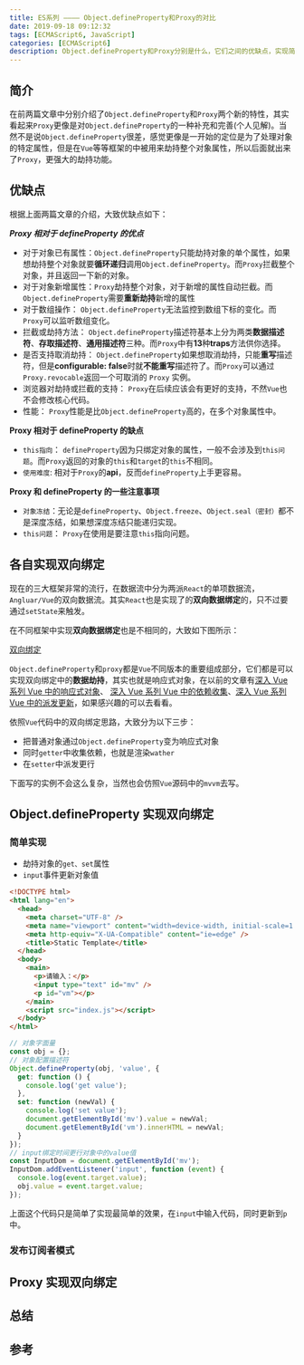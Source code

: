 ```yaml
---
title: ES系列 ———— Object.defineProperty和Proxy的对比
date: 2019-09-18 09:12:32
tags: [ECMAScript6, JavaScript]
categories: [ECMAScript6]
description: Object.defineProperty和Proxy分别是什么，它们之间的优缺点，实现简单的双向绑定。
---
```


## 简介

在前两篇文章中分别介绍了`Object.defineProperty`和`Proxy`两个新的特性，其实看起来`Proxy`更像是对`Object.defineProperty`的一种补充和完善(个人见解)。当然不是说`Object.defineProperty`很差，感觉更像是一开始的定位是为了处理对象的特定属性，但是在`Vue`等等框架的中被用来劫持整个对象属性，所以后面就出来了`Proxy`，更强大的劫持功能。

## 优缺点

根据上面两篇文章的介绍，大致优缺点如下：

**_Proxy 相对于 defineProperty 的优点_**

- 对于对象已有属性：`Object.defineProperty`只能劫持对象的单个属性，如果想劫持整个对象就要**循环递归**调用`Object.defineProperty`。而`Proxy`拦截整个对象，并且返回一下新的对象。
- 对于对象新增属性：`Proxy`劫持整个对象，对于新增的属性自动拦截。而`Object.defineProperty`需要**重新劫持**新增的属性
- 对于数组操作： `Object.defineProperty`无法监控到数组下标的变化。而`Proxy`可以监听数组变化。
- 拦截或劫持方法： `Object.defineProperty`描述符基本上分为两类**数据描述符**、**存取描述符**、**通用描述符**三种。而`Proxy`中有**13**种**traps**方法供你选择。
- 是否支持取消劫持： `Object.defineProperty`如果想取消劫持，只能**重写**描述符，但是**configurable: false**时就**不能重写**描述符了。而`Proxy`可以通过`Proxy.revocable`返回一个可取消的 `Proxy` 实例。
- 浏览器对劫持或拦截的支持： `Proxy`在后续应该会有更好的支持，不然`Vue`也不会修改核心代码。
- 性能： `Proxy`性能是比`Object.defineProperty`高的，在多个对象属性中。

**Proxy 相对于 defineProperty 的缺点**

- `this指向`： `defineProperty`因为只绑定对象的属性，一般不会涉及到`this问题`。而`Proxy`返回的对象的`this`和`target`的`this`不相同。
- `使用难度`: 相对于`Proxy`的**api**，反而`defineProperty`上手更容易。

**Proxy 和 defineProperty 的一些注意事项**

- `对象冻结`：无论是`defineProperty`、`Object.freeze`、`Object.seal（密封）`都不是深度冻结，如果想深度冻结只能递归实现。
- `this问题`： `Proxy`在使用是要注意`this`指向问题。

## 各自实现双向绑定

现在的三大框架非常的流行，在数据流中分为两派`React`的单项数据流，`Angluar/Vue`的双向数据流。其实`React`也是实现了的**双向数据绑定**的，只不过要通过`setState`来触发。

在不同框架中实现**双向数据绑定**也是不相同的，大致如下图所示：

[双向绑定](../../images/es/es-defineProperty.png)

`Object.defineProperty`和`proxy`都是`Vue`不同版本的重要组成部分，它们都是可以实现双向绑定中的**数据劫持**，其实也就是响应式对象，在以前的文章有[深入 Vue 系列 Vue 中的响应式对象](/blog/vue/vue-definedProperty.html)、
[深入 Vue 系列 Vue 中的依赖收集](/blog/vue/vue-dep.html)、[深入 Vue 系列 Vue 中的派发更新](/blog/vue/vue-notify.html)，如果感兴趣的可以去看看。

依照`Vue`代码中的双向绑定思路，大致分为以下三步：

- 把普通对象通过`Object.defineProperty`变为响应式对象
- 同时`getter`中收集依赖，也就是渲染`wather`
- 在`setter`中派发更行

下面写的实例不会这么复杂，当然也会仿照`Vue`源码中的`mvvm`去写。

## Object.defineProperty 实现双向绑定

### 简单实现

- 劫持对象的`get、set`属性
- `input`事件更新对象值

```html
<!DOCTYPE html>
<html lang="en">
  <head>
    <meta charset="UTF-8" />
    <meta name="viewport" content="width=device-width, initial-scale=1.0" />
    <meta http-equiv="X-UA-Compatible" content="ie=edge" />
    <title>Static Template</title>
  </head>
  <body>
    <main>
      <p>请输入：</p>
      <input type="text" id="mv" />
      <p id="vm"></p>
    </main>
    <script src="index.js"></script>
  </body>
</html>
```

```javascript
// 对象字面量
const obj = {};
// 对象配置描述符
Object.defineProperty(obj, 'value', {
  get: function () {
    console.log('get value');
  },
  set: function (newVal) {
    console.log('set value');
    document.getElementById('mv').value = newVal;
    document.getElementById('vm').innerHTML = newVal;
  }
});
// input绑定时间更行对象中的value值
const InputDom = document.getElementById('mv');
InputDom.addEventListener('input', function (event) {
  console.log(event.target.value);
  obj.value = event.target.value;
});
```

上面这个代码只是简单了实现最简单的效果，在`input`中输入代码，同时更新到`p`中。

### 发布订阅者模式

## Proxy 实现双向绑定

## 总结

## 参考
